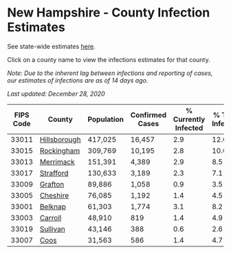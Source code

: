 # New Hampshire - County Infection Estimates

See state-wide estimates [here](/infections/us-nh).

Click on a county name to view the infections estimates for that county.

*Note: Due to the inherent lag between infections and reporting of cases, our estimates of infections are as of 14 days ago.*

*Last updated: December 28, 2020*

|   FIPS Code |                       County |   Population |   Confirmed Cases |   % Currently Infected |   % Total Infected |
|-------------|------------------------------|--------------|-------------------|------------------------|--------------------|
|       33011 | [Hillsborough](hillsborough) |      417,025 |            16,457 |                    2.9 |               12.0 |
|       33015 |     [Rockingham](rockingham) |      309,769 |            10,195 |                    2.8 |               10.0 |
|       33013 |       [Merrimack](merrimack) |      151,391 |             4,389 |                    2.9 |                8.5 |
|       33017 |       [Strafford](strafford) |      130,633 |             3,189 |                    2.3 |                7.1 |
|       33009 |           [Grafton](grafton) |       89,886 |             1,058 |                    0.9 |                3.5 |
|       33005 |         [Cheshire](cheshire) |       76,085 |             1,192 |                    1.4 |                4.5 |
|       33001 |           [Belknap](belknap) |       61,303 |             1,774 |                    3.1 |                8.2 |
|       33003 |           [Carroll](carroll) |       48,910 |               819 |                    1.4 |                4.9 |
|       33019 |         [Sullivan](sullivan) |       43,146 |               388 |                    0.6 |                2.6 |
|       33007 |                 [Coos](coos) |       31,563 |               586 |                    1.4 |                4.7 |